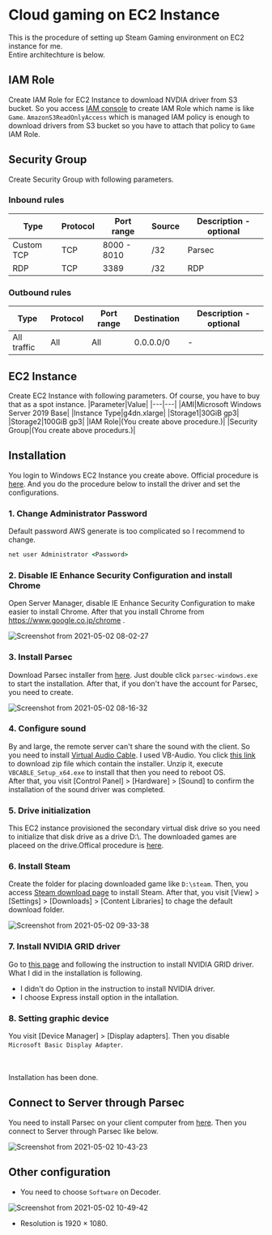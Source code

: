 # Cloud gaming on EC2 Instance
This is the procedure of setting up Steam Gaming environment on EC2 instance for me.<br>
Entire architechture is below.


## IAM Role
Create IAM Role for EC2 Instance to download NVDIA driver from S3 bucket. So you access [IAM console](https://console.aws.amazon.com/iam/home) to create IAM Role which name is like `Game`.
`AmazonS3ReadOnlyAccess` which is managed IAM policy is enough to download drivers from S3 bucket so you have to attach that policy to `Game` IAM Role.

## Security Group
Create Security Group with following parameters.
### Inbound rules
|Type|Protocol|Port range|Source|Description - optional|
|-----|-----|-----|-----|-----|
|Custom TCP|TCP|8000 - 8010|<Your Global IP>/32|Parsec|
|RDP|TCP|3389|<Your Global IP>/32|RDP|

### Outbound rules
|Type|Protocol|Port range|Destination|Description - optional|
|-----|-----|-----|-----|-----|
|All traffic|All|All|0.0.0.0/0|-|

## EC2 Instance
Create EC2 Instance with following parameters. Of course, you have to buy that as a spot instance.
|Parameter|Value|
|---|---|
|AMI|Microsoft Windows Server 2019 Base|
|Instance Type|g4dn.xlarge|
|Storage1|30GiB gp3|
|Storage2|100GiB gp3|
|IAM Role|(You create above procedure.)|
|Security Group|(You create above procedurs.)|

## Installation
You login to Windows EC2 Instance you create above. Official procedure is [here](https://docs.aws.amazon.com/AWSEC2/latest/WindowsGuide/connecting_to_windows_instance.html). And you do the procedure below to install the driver and set the configurations.
### 1. Change Administrator Password
Default password AWS generate is too complicated so I recommend to change.
```cmd
net user Administrator <Password>
```
### 2. Disable IE Enhance Security Configuration and install Chrome
Open Server Manager, disable IE Enhance Security Configuration to make easier to install Chrome. After that you install Chrome from https://www.google.co.jp/chrome .

![Screenshot from 2021-05-02 08-02-27](https://user-images.githubusercontent.com/18078024/116799489-bd72d280-ab34-11eb-8f77-515ab67b474a.png)

### 3. Install Parsec
Download Parsec installer from [here](https://parsecgaming.com/downloads). Just double click `parsec-windows.exe` to start the installation. After that, if you don't have the account for Parsec, you need to create. 

![Screenshot from 2021-05-02 08-16-32](https://user-images.githubusercontent.com/18078024/116799496-ccf21b80-ab34-11eb-86ae-f360050a1df5.png)

### 4. Configure sound
By and large, the remote server can't share the sound with the client. So you need to install [Virtual Audio Cable](https://en.wikipedia.org/wiki/Virtual_Audio_Cable). I used VB-Audio. You click [this link](https://vb-audio.com/Cable/) to download zip file which contain the installer. Unzip it, execute `VBCABLE_Setup_x64.exe` to install that then you need to reboot OS.<br>
After that, you visit [Control Panel] > [Hardware] > [Sound] to confirm the installation of the sound driver was completed.

### 5. Drive initialization
This EC2 instance provisioned the secondary virtual disk drive so you need to initialize that disk drive as a drive D:\\. The downloaded games are placeed on the drive.Offical procedure is [here](https://docs.aws.amazon.com/AWSEC2/latest/WindowsGuide/ebs-using-volumes.html).

### 6. Install Steam
Create the folder for placing downloaded game like `D:\steam`. Then, you access [Steam download page](https://store.steampowered.com/about/) to install Steam. After that, you visit [View] > [Settings] > [Downloads] > [Content Libraries] to chage the default download folder.

![Screenshot from 2021-05-02 09-33-38](https://user-images.githubusercontent.com/18078024/116799503-dda29180-ab34-11eb-8ee9-6e4d4714dd4b.png)

### 7. Install NVIDIA GRID driver
Go to [this page](https://docs.aws.amazon.com/AWSEC2/latest/WindowsGuide/install-nvidia-driver.html#nvidia-GRID-driver) and following the instruction to install NVIDIA GRID driver. What I did in the installation is following.
- I didn't do Option in the instruction to install NVIDIA driver.
- I choose Express install option in the intallation.

### 8. Setting graphic device
You visit [Device Manager] > [Display adapters]. Then you disable `Microsoft Basic Display Adapter`.

<br><br>Installation has been done.

## Connect to Server through Parsec
You need to install Parsec on your client computer from [here](https://parsecgaming.com/downloads). Then you connect to Server through Parsec like below.

![Screenshot from 2021-05-02 10-43-23](https://user-images.githubusercontent.com/18078024/116799509-ec894400-ab34-11eb-95d1-820d2fd04e91.png)

## Other configuration
- You need to choose `Software` on Decoder.

![Screenshot from 2021-05-02 10-49-42](https://user-images.githubusercontent.com/18078024/116799553-3b36de00-ab35-11eb-8745-71dd34483ed7.png)

- Resolution is 1920 × 1080.
